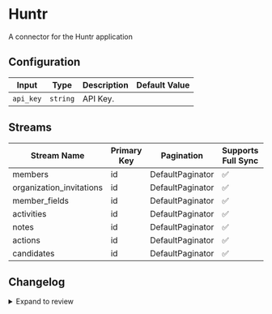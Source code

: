 # Huntr
A connector for the Huntr application

## Configuration

| Input | Type | Description | Default Value |
|-------|------|-------------|---------------|
| `api_key` | `string` | API Key.  |  |

## Streams
| Stream Name | Primary Key | Pagination | Supports Full Sync | Supports Incremental |
|-------------|-------------|------------|---------------------|----------------------|
| members | id | DefaultPaginator | ✅ |  ❌  |
| organization_invitations | id | DefaultPaginator | ✅ |  ❌  |
| member_fields | id | DefaultPaginator | ✅ |  ❌  |
| activities | id | DefaultPaginator | ✅ |  ❌  |
| notes | id | DefaultPaginator | ✅ |  ❌  |
| actions | id | DefaultPaginator | ✅ |  ❌  |
| candidates | id | DefaultPaginator | ✅ |  ❌  |

## Changelog

<details>
  <summary>Expand to review</summary>

| Version          | Date       | Subject        |
|------------------|------------|----------------|
| 0.1.0 | 2025-01-29 | Add new streams |
| 0.0.1 | 2025-01-15 | Initial release by [@krokrob](https://github.com/krokrob) via Connector Builder|

</details>
